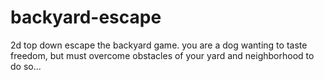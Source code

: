 # backyard-escape
2d top down escape the backyard game. you are a dog wanting to taste freedom,
but must overcome obstacles of your yard and neighborhood to do so...
